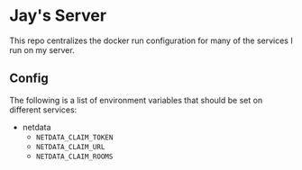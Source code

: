 # Jay's Server

This repo centralizes the docker run configuration for many of the services I run on my server.

## Config

The following is a list of environment variables that should be set on different services:

- netdata
    - `NETDATA_CLAIM_TOKEN`
    - `NETDATA_CLAIM_URL`
    - `NETDATA_CLAIM_ROOMS`
